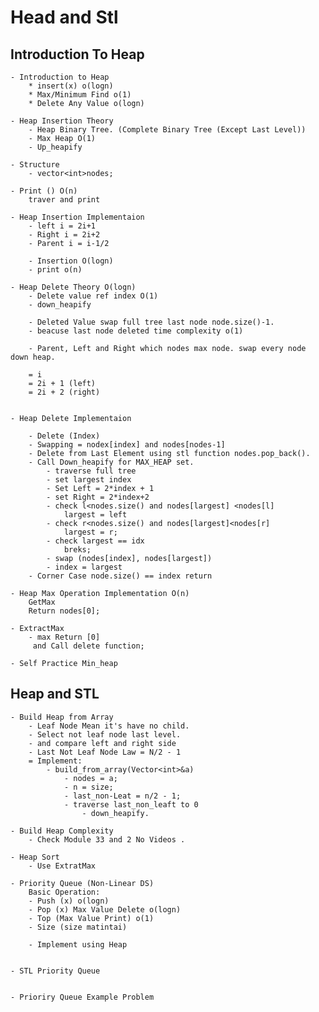# Head and Stl 
## Introduction To Heap 
    - Introduction to Heap 
        * insert(x) o(logn)
        * Max/Minimum Find o(1)
        * Delete Any Value o(logn)

    - Heap Insertion Theory 
        - Heap Binary Tree. (Complete Binary Tree (Except Last Level))
        - Max Heap O(1)
        - Up_heapify 

    - Structure 
        - vector<int>nodes; 

    - Print () O(n)
        traver and print 
        
    - Heap Insertion Implementaion 
        - left i = 2i+1
        - Right i = 2i+2
        - Parent i = i-1/2 

        - Insertion O(logn)
        - print o(n)

    - Heap Delete Theory O(logn)
        - Delete value ref index O(1)
        - down_heapify 

        - Deleted Value swap full tree last node node.size()-1. 
        - beacuse last node deleted time complexity o(1)

        - Parent, Left and Right which nodes max node. swap every node down heap. 

        = i 
        = 2i + 1 (left)
        = 2i + 2 (right)


    - Heap Delete Implementaion 

        - Delete (Index)
        - Swapping = nodex[index] and nodes[nodes-1]
        - Delete from Last Element using stl function nodes.pop_back().
        - Call Down_heapify for MAX_HEAP set. 
            - traverse full tree
            - set largest index 
            - Set Left = 2*index + 1
            - set Right = 2*index+2
            - check l<nodes.size() and nodes[largest] <nodes[l]
                largest = left
            - check r<nodes.size() and nodes[largest]<nodes[r]
                largest = r; 
            - check largest == idx
                breks; 
            - swap (nodes[index], nodes[largest])
            - index = largest
        - Corner Case node.size() == index return 

    - Heap Max Operation Implementation O(n)
        GetMax 
        Return nodes[0];

    - ExtractMax
        - max Return [0]
         and Call delete function;

    - Self Practice Min_heap

## Heap and STL 

    - Build Heap from Array 
        - Leaf Node Mean it's have no child.
        - Select not leaf node last level. 
        - and compare left and right side 
        - Last Not Leaf Node Law = N/2 - 1
        = Implement: 
            - build_from_array(Vector<int>&a)
                - nodes = a; 
                - n = size; 
                - last_non-Leat = n/2 - 1; 
                - traverse last_non_leaft to 0 
                    - down_heapify. 

    - Build Heap Complexity 
        - Check Module 33 and 2 No Videos .        

    - Heap Sort 
        - Use ExtratMax 

    - Priority Queue (Non-Linear DS)
        Basic Operation: 
        - Push (x) o(logn)
        - Pop (x) Max Value Delete o(logn)
        - Top (Max Value Print) o(1)
        - Size (size matintai)

        - Implement using Heap 


    - STL Priority Queue 


    - Prioriry Queue Example Problem 



    